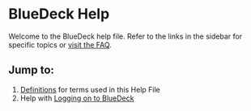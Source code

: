 # BlueDeck Help

Welcome to the BlueDeck help file. Refer to the links in the sidebar for specific topics or [visit the FAQ](../faq/frequently_asked_questions.md).

## Jump to:
1. [Definitions](definitions.md) for terms used in this Help File
2. Help with [Logging on to BlueDeck](logging_on.md)